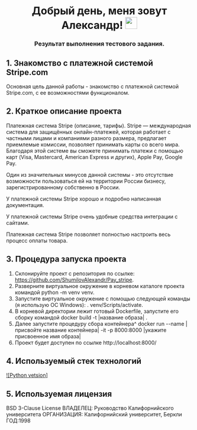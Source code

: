 <h1 align="center">Добрый день, меня зовут Александр!</a> 
<img src="https://github.com/blackcater/blackcater/raw/main/images/Hi.gif" height="32"/></h1>
<h3 align="center">Результат выполнения тестового задания.</h3>

## 1. Знакомство с платежной системой Stripe.com
<p>Основная цель данной работы - знакомство с платежной системой Stripe.com, с ее возможностями функционалом.</p>

## 2. Краткое описание проекта
</div>
<p>Платежная система Stripe (описание, тарифы). Stripe — международная система для защищённых онлайн-платежей, которая работает с частными лицами и компаниями разного размера, предлагает приемлемые комиссии, позволяет принимать карты со всего мира. Благодаря этой системе вы сможете принимать платежи с помощью карт (Visa, Mastercard, American Express и других), Apple Pay, Google Pay.</p>
<p>Один из значительных минусов данной системы - это отсутствие возможности пользоваться ей на территории России бизнесу, зарегистрированному собственно в России.</p>
<p>У платежной системы Stripe хорошо и подробно написанная документация.</p>
<p>У платежной системы Stripe очень удобные средства интеграции с сайтами.</p>
<p>Платежная система Stripe позволяет полностью настроить весь процесс оплаты товара.</p>

## 3. Процедура запуска проекта
1. Склонируйте проект с репозитория по ссылке: https://github.com/ShumilovAlexandr/Pay_stripe.
2. Разверните виртуальное окружение в корневом каталоге проекта командой python -m venv venv.
3. Запустите виртуальное окружение с помощью следующей команды (я использую ОС Windows): . venv/Scripts/activate.
4. В корневой директории лежит готовый Dockerfile, запустите его сборку командой docker build -t |название образа| .
5. Далее запустите процедуру сбора контейнера^ docker run --name |присвойте название контейнера| -it -p 8000:8000 |укажите присвоенное имя образа|
6. Проект будет доступен по ссылке http://localhost:8000/</li>

## 4. Используемый стек технологий
[![Python vetsion]](/github/pipenv/locked/python-version/)

## 5. Используемая лицензия
BSD 3-Clause License
ВЛАДЕЛЕЦ: Руководство Калифорнийского университета
ОРГАНИЗАЦИЯ: Калифорнийский университет, Беркли
ГОД:1998
